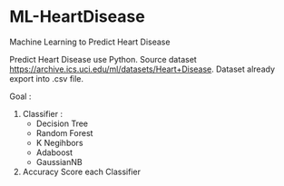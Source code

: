 # ML-HeartDisease
Machine Learning to Predict Heart Disease

Predict Heart Disease use Python. Source dataset https://archive.ics.uci.edu/ml/datasets/Heart+Disease. Dataset already export into .csv file.

Goal :
1. Classifier :
   - Decision Tree
   - Random Forest
   - K Negihbors
   - Adaboost
   - GaussianNB
2. Accuracy Score each Classifier
